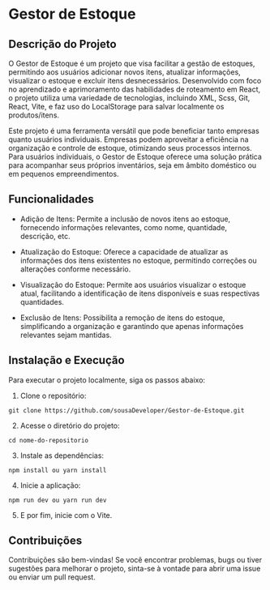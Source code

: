 # Gestor de Estoque

## Descrição do Projeto

O Gestor de Estoque é um projeto que visa facilitar a gestão de estoques, permitindo aos usuários adicionar novos itens, atualizar informações, visualizar o estoque e excluir itens desnecessários. Desenvolvido com foco no aprendizado e aprimoramento das habilidades de roteamento em React, o projeto utiliza uma variedade de tecnologias, incluindo XML, Scss, Git, React, Vite, e faz uso do LocalStorage para salvar localmente os produtos/itens.

Este projeto é uma ferramenta versátil que pode beneficiar tanto empresas quanto usuários individuais. Empresas podem aproveitar a eficiência na organização e controle de estoque, otimizando seus processos internos. Para usuários individuais, o Gestor de Estoque oferece uma solução prática para acompanhar seus próprios inventários, seja em âmbito doméstico ou em pequenos empreendimentos.

## Funcionalidades

- Adição de Itens: Permite a inclusão de novos itens ao estoque, fornecendo informações relevantes, como nome, quantidade, descrição, etc.

- Atualização do Estoque: Oferece a capacidade de atualizar as informações dos itens existentes no estoque, permitindo correções ou alterações conforme necessário.

- Visualização do Estoque: Permite aos usuários visualizar o estoque atual, facilitando a identificação de itens disponíveis e suas respectivas quantidades.

- Exclusão de Itens: Possibilita a remoção de itens do estoque, simplificando a organização e garantindo que apenas informações relevantes sejam mantidas.

## Instalação e Execução
Para executar o projeto localmente, siga os passos abaixo:

1. Clone o repositório: 
```
git clone https://github.com/sousaDeveloper/Gestor-de-Estoque.git
```
2. Acesse o diretório do projeto: 
```
cd nome-do-repositorio
```
3. Instale as dependências: 
```
npm install ou yarn install
```
4. Inicie a aplicação: 
```
npm run dev ou yarn run dev
```
5. E por fim, inicie com o Vite. 

## Contribuições
Contribuições são bem-vindas! Se você encontrar problemas, bugs ou tiver sugestões para melhorar o projeto, sinta-se à vontade para abrir uma issue ou enviar um pull request.
